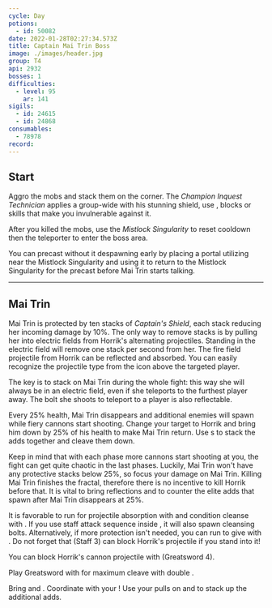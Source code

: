```yaml
---
cycle: Day
potions:
  - id: 50082
date: 2022-01-28T02:27:34.573Z
title: Captain Mai Trin Boss
image: ./images/header.jpg
group: T4
api: 2932
bosses: 1
difficulties:
  - level: 95
    ar: 141
sigils:
  - id: 24615
  - id: 24868
consumables:
  - 78978
record:
---
```


<Grid>
<GridItem sm="12">

## Start

Aggro the mobs and stack them on the corner. The _Champion Inquest Technician_ applies a group-wide <Control name="Daze"/> with his stunning shield, use <Boon name="Stability"/>, blocks or skills that make you invulnerable against it.

After you killed the mobs, use the _Mistlock Singularity_ to reset cooldown then the teleporter to enter the boss area.

</GridItem>

<GridItem sm="8">

<Tabs>

<Tab specialization="Weaver">

You can precast <Skill name="Conjure Fiery Greatsword"/> without it despawning early by placing a portal utilizing <Item id="78978"/> near the Mistlock Singularity and using it to return to the Mistlock Singularity for the precast before Mai Trin starts talking.

</Tab>
</Tabs>
</GridItem>

<GridItem sm="4">

<MDImage src="images/start.jpg" caption="The start area"/>

</GridItem>
</Grid>

---

## Mai Trin <Item id="50082" disableText/>

<Grid>
<GridItem sm="7">

Mai Trin is protected by ten stacks of _Captain's Shield_, each stack reducing her incoming damage by 10%. The only way to remove stacks is by pulling her into electric fields from Horrik's alternating projectiles. Standing in the electric field will remove one stack per second from her. The fire field projectile from Horrik can be reflected and absorbed. You can easily recognize the projectile type from the icon above the targeted player.

The key is to stack on Mai Trin during the whole fight: this way she will always be in an electric field, even if she teleports to the furthest player away. The bolt she shoots to teleport to a player is also reflectable.

Every 25% health, Mai Trin disappears and additional enemies will spawn while fiery cannons start shooting. Change your target to Horrik and bring him down by 25% of his health to make Mai Trin return. Use <Control name="Pull"/>s to stack the adds together and cleave them down.

Keep in mind that with each phase more cannons start shooting at you, the fight can get quite chaotic in the last phases. Luckily, Mai Trin won't have any protective stacks below 25%, so focus your damage on Mai Trin. Killing Mai Trin finishes the fractal, therefore there is no incentive to kill Horrik before that. It is vital to bring reflections and <Boon name="Stability"/> to counter the elite adds that spawn after Mai Trin disappears at 25%.

<Tabs>
<Tab specialization="Revenant">

It is favorable to run <Skill name="Legendary Centaur Stance"/> for projectile absorption with <Skill name="Protective Solace"/> and condition cleanse with <Skill name=" Purifying Essence"/>. If you use staff attack sequence inside <Skill name="protectivesolace" />, it will also spawn cleansing bolts. Alternatively, if more protection isn't needed, you can run <Skill name="Legendary Dwarf Stance"/> to give <Boon name="Stability"/> with <Skill name="Inspiring Reinforcement"/>. Do not forget that <Skill name="Warding Rift"/> (Staff 3) can block Horrik's projectile if you stand into it!

</Tab>
<Tab specialization="Soulbeast">

You can block Horrik's cannon projectile with <Skill name="Counterattack"/> (Greatsword 4).

</Tab>

<Tab specialization="Berserker">

Play Greatsword with <Skill name="blood reckoning"/> for maximum cleave with double <Skill name="arcdivider"/>.
</Tab>

<Tab specialization="Firebrand">

Bring <Skill name="mantraofliberation"/> and <Skill name="wallofreflection"/>. Coordinate with your <Specialization name="Renegade"/>! Use your pulls on <Skill name="Blazing Edge"/> and <Skill name="Chapter 3: Heated Rebuke"/> to stack up the additional adds.

</Tab>
</Tabs>

</GridItem>

<GridItem sm="5">

<MDImage src="images/horrik.jpg" caption="First Mate Horrik"/>

<MDImage src="images/mai_trin.jpg" caption="Captain Mai Trin"/>

</GridItem>
</Grid>
